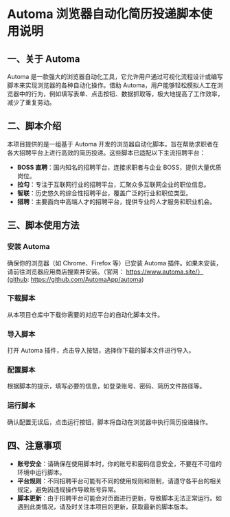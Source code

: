 # Automa 浏览器自动化简历投递脚本使用说明

## 一、关于 Automa

Automa 是一款强大的浏览器自动化工具，它允许用户通过可视化流程设计或编写脚本来实现浏览器的各种自动化操作。借助 Automa，用户能够轻松模拟人工在浏览器中的行为，例如填写表单、点击按钮、数据抓取等，极大地提高了工作效率，减少了重复劳动。

## 二、脚本介绍

本项目提供的是一组基于 Automa 开发的浏览器自动化脚本，旨在帮助求职者在各大招聘平台上进行高效的简历投递。这些脚本已适配以下主流招聘平台：

- **BOSS 直聘**：国内知名的招聘平台，连接求职者与企业 BOSS，提供大量优质岗位。
- **拉勾**：专注于互联网行业的招聘平台，汇聚众多互联网企业的职位信息。
- **智联**：历史悠久的综合性招聘平台，覆盖广泛的行业和职位类型。
- **猎聘**：主要面向中高端人才的招聘平台，提供专业的人才服务和职业机会。

## 三、脚本使用方法

### 安装 Automa

确保你的浏览器（如 Chrome、Firefox 等）已安装 Automa 插件。如果未安装，请前往浏览器应用商店搜索并安装。（官网：  https://www.automa.site/）(github:  https://github.com/AutomaApp/automa)

### 下载脚本

从本项目仓库中下载你需要的对应平台的自动化脚本文件。

### 导入脚本

打开 Automa 插件，点击导入按钮，选择你下载的脚本文件进行导入。

### 配置脚本

根据脚本的提示，填写必要的信息，如登录账号、密码、简历文件路径等。

### 运行脚本

确认配置无误后，点击运行按钮，脚本将自动在浏览器中执行简历投递操作。

## 四、注意事项

- **账号安全**：请确保在使用脚本时，你的账号和密码信息安全，不要在不可信的环境中运行脚本。
- **平台规则**：不同招聘平台可能有不同的使用规则和限制，请遵守各平台的相关规定，避免因违规操作导致账号异常。
- **脚本更新**：由于招聘平台可能会对页面进行更新，导致脚本无法正常运行。如遇到此类情况，请及时关注本项目的更新，获取最新的脚本版本。
